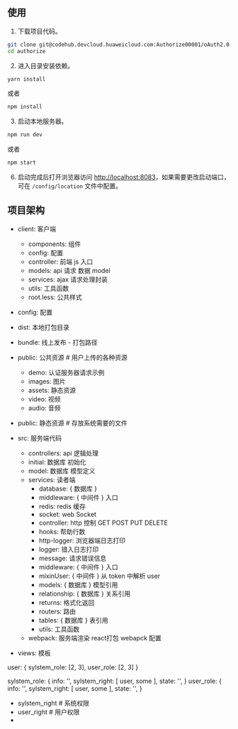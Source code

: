 ## 使用

1. 下载项目代码。

```bash
git clone git@codehub.devcloud.huaweicloud.com:Authorize00001/oAuth2.0.git authorize
cd authorize
```

2. 进入目录安装依赖。

```bash
yarn install
```

或者

```bash
npm install
```

3. 启动本地服务器。

```bash
npm run dev
```

或者

```bash
npm start
```

6. 启动完成后打开浏览器访问 [http://localhost:8083](http://localhost:8083)，如果需要更改启动端口，可在 `/config/location` 文件中配置。


## 项目架构

- client: 客户端
    - components:                   组件
    - config:                       配置
    - controller:                   前端 js 入口
    - models:                       api 请求 数据 model
    - services:                     ajax 请求处理封装
    - utils:                        工具函数
    - root.less:                    公共样式

- config: 配置

- dist: 本地打包目录

- bundle: 线上发布 - 打包路径

- public: 公共资源 # 用户上传的各种资源
    - demo:                         认证服务器请求示例
    - images:                       图片
    - assets:                       静态资源
    - video:                        视频
    - audio:                        音频

- public: 静态资源 # 存放系统需要的文件

- src: 服务端代码
    - controllers:                  api 逻辑处理
    - initial:                      数据库 初始化
    - model:                        数据库 模型定义
    - services:                     读者端
        - database:                                 { 数据库 }
        - middleware:                               { 中间件 } 入口
        - redis:                                    redis 缓存
        - socket:                                   web Socket
        - controller:                               http 控制 GET POST PUT DELETE
        - hooks:                                    帮助行数
        - http-logger:                              浏览器端日志打印
        - logger:                                   错入日志打印
        - message:                                  请求错误信息
        - middleware:                               { 中间件 } 入口
        - mixinUser:                                { 中间件 } 从 token 中解析 user
        - models:                                   { 数据库 } 模型引用
        - relationship:                             { 数据库 } 关系引用
        - returns:                                  格式化返回
        - routers:                                  路由
        - tables:                                   { 数据库 } 表引用
        - utils:                                    工具函数
    - webpack:                                      服务端渲染 react打包 webapck 配置

- views: 模板
















user: {
  sylstem_role: [2, 3],
  user_role: [2, 3]
}

sylstem_role: {
    info: '',
    sylstem_right: [ user, some ],
    state: '',
}
user_role: {
  info: '',
  sylstem_right: [ user, some ],
  state: '',
}
- sylstem_right # 系统权限
- user_right # 用户权限
-






















